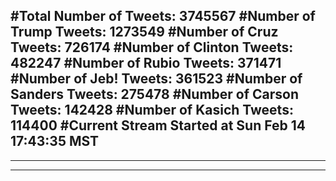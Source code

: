 #Total Number of Tweets: 3745567 
#Number of Trump Tweets: 1273549
#Number of Cruz Tweets: 726174
#Number of Clinton Tweets: 482247
#Number of Rubio Tweets: 371471
#Number of Jeb! Tweets: 361523
#Number of Sanders Tweets: 275478
#Number of Carson Tweets: 142428
#Number of Kasich Tweets: 114400
#Current Stream Started at Sun Feb 14 17:43:35 MST
---
---
---
